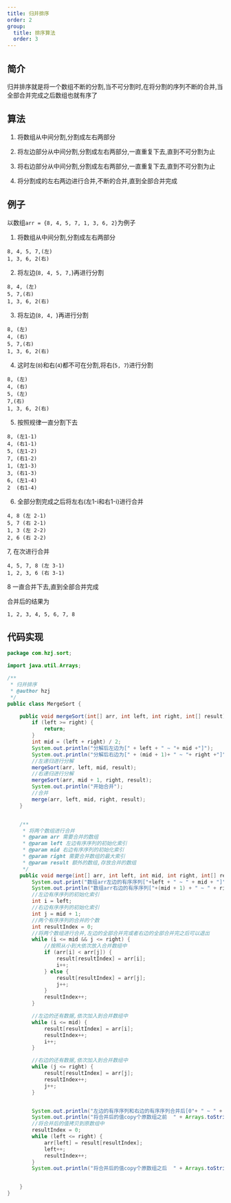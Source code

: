 ```yaml
---
title: 归并排序
order: 2
group:
  title: 排序算法
  order: 3
---
```


## 简介

归并排序就是将一个数组不断的分割,当不可分割时,在将分割的序列不断的合并,当全部合并完成之后数组也就有序了

## 算法

1. 将数组从中间分割,分割成左右两部分

2. 将左边部分从中间分割,分割成左右两部分,一直重复下去,直到不可分割为止

3. 将右边部分从中间分割,分割成左右两部分,一直重复下去,直到不可分割为止

4. 将分割成的左右两边进行合并,不断的合并,直到全部合并完成

## 例子

以数组`arr = {8, 4, 5, 7, 1, 3, 6, 2}`为例子

1. 将数组从中间分割,分割成左右两部分

```
8, 4, 5, 7,(左)
1, 3, 6, 2(右)
```

2. 将左边(`8, 4, 5, 7,`)再进行分割

```
8, 4, (左)
5, 7,(右)
1, 3, 6, 2(右)
```

3. 将左边(`8, 4, `)再进行分割

```
8, (左)
4, (右)
5, 7,(右)
1, 3, 6, 2(右)
```

4. 这时左(`8`)和右(`4`)都不可在分割,将右(`5, 7`)进行分割

```
8, (左)
4, (右)
5, (左)
7,(右)
1, 3, 6, 2(右)
```

5. 按照规律一直分割下去

```
8, (左1-1)
4, (右1-1)
5, (左1-2)
7, (右1-2)
1, (左1-3) 
3, (右1-3)
6, (左1-4)
2  (右1-4)
```

6. 全部分割完成之后将左右(左1-i和右1-i)进行合并

```
4, 8 (左 2-1)
5, 7 (右 2-1)
1, 3 (左 2-2)
2, 6 (右 2-2)

```

7, 在次进行合并

```
4, 5, 7, 8 (左 3-1)
1, 2, 3, 6 (右 3-1)
```

8 一直合并下去,直到全部合并完成

合并后的结果为

`1, 2, 3, 4, 5, 6, 7, 8`

## 代码实现

```java
package com.hzj.sort;

import java.util.Arrays;

/**
 * 归并排序
 * @author hzj
 */
public class MergeSort {

    public void mergeSort(int[] arr, int left, int right, int[] result) {
        if (left >= right) {
            return;
        }
        int mid = (left + right) / 2;
        System.out.println("分解后左边为[" + left + " ~ "+ mid +"]");
        System.out.println("分解后右边为[" + (mid + 1)+ " ~ "+ right +"]");
        //左递归进行分解
        mergeSort(arr, left, mid, result);
        //右递归进行分解
        mergeSort(arr, mid + 1, right, result);
        System.out.println("开始合并");
        //合并
        merge(arr, left, mid, right, result);
    }


    /**
     * 将两个数组进行合并
     * @param arr 需要合并的数组
     * @param left 左边有序序列的初始化索引
     * @param mid 右边有序序列的初始化索引
     * @param right 需要合并数组的最大索引
     * @param result 额外的数组,存放合并的数组
     */
    public void merge(int[] arr, int left, int mid, int right, int[] result) {
        System.out.print("数组arr左边的有序序列["+left + " ~ " + mid + "]");
        System.out.println("数组arr右边的有序序列["+(mid + 1) + " ~ " + right + "]");
        //左边有序序列的初始化索引
        int i = left;
        //右边有序序列的初始化索引
        int j = mid + 1;
        //两个有序序列的合并的个数
        int resultIndex = 0;
        //将两个数组进行合并,左边的全部合并完或者右边的全部合并完之后可以退出
        while (i <= mid && j <= right) {
            //按照从小到大依次放入合并数组中
            if (arr[i] < arr[j]) {
                result[resultIndex] = arr[i];
                i++;
            } else {
                result[resultIndex] = arr[j];
                j++;
            }
            resultIndex++;
        }

        //左边的还有数据,依次加入到合并数组中
        while (i <= mid) {
            result[resultIndex] = arr[i];
            resultIndex++;
            i++;
        }

        //右边的还有数据,依次加入到合并数组中
        while (j <= right) {
            result[resultIndex] = arr[j];
            resultIndex++;
            j++;
        }


        System.out.println("左边的有序序列和右边的有序序列合并后[0"+ " ~ " + (resultIndex - 1) +"]  " + Arrays.toString(result));
        System.out.println("将合并后的值copy个原数组之前  " + Arrays.toString(arr));
        //将合并后的值拷贝到原数组中
        resultIndex = 0;
        while (left <= right) {
            arr[left] = result[resultIndex];
            left++;
            resultIndex++;
        }
        System.out.println("将合并后的值copy个原数组之后  " + Arrays.toString(arr));


    }
}

```
